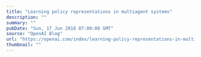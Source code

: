 ```yaml
---
title: "Learning policy representations in multiagent systems"
description: ""
summary: ""
pubDate: "Sun, 17 Jun 2018 07:00:00 GMT"
source: "OpenAI Blog"
url: "https://openai.com/index/learning-policy-representations-in-multiagent-systems"
thumbnail: ""
---
```


